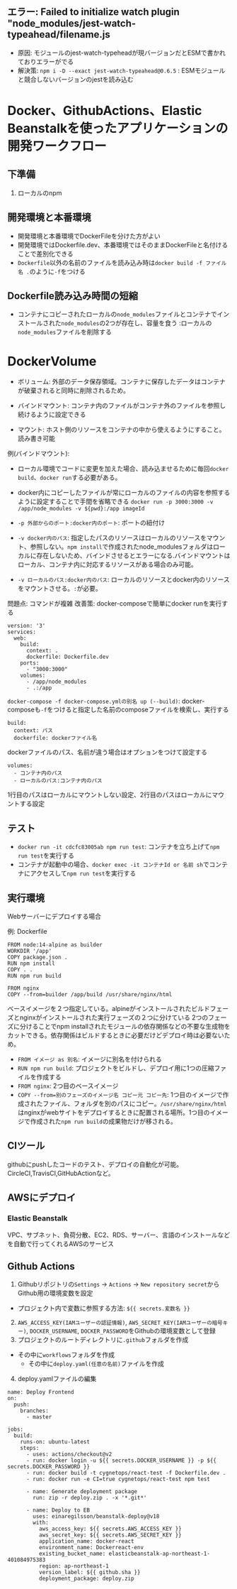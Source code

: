 ## エラー: Failed to initialize watch plugin "node_modules/jest-watch-typeahead/filename.js
  - 原因: モジュールのjest-watch-typeheadが現バージョンだとESMで書かれておりエラーがでる
  - 解決策: ```npm i -D --exact jest-watch-typeahead@0.6.5``` : ESMモジュールと競合しないバージョンのjestを読み込む

# Docker、GithubActions、Elastic Beanstalkを使ったアプリケーションの開発ワークフロー

## 下準備
1. ローカルのnpm

## 開発環境と本番環境
- 開発環境と本番環境でDockerFileを分けた方がよい
- 開発環境ではDockerfile.dev、本番環境ではそのままDockerFileと名付けることで差別化できる
- `Dockerfile`以外の名前のファイルを読み込み時は`docker build -f ファイル名 .`のように`-f`をつける

## Dockerfile読み込み時間の短縮
- コンテナにコピーされたローカルの`node_modules`ファイルとコンテナでインストールされた`node_modules`の2つが存在し、容量を食う :ローカルの`node_modules`ファイルを削除する

# DockerVolume
  - ボリューム: 外部のデータ保存領域。コンテナに保存したデータはコンテナが破棄されると同時に削除されるため。
  - バインドマウント: コンテナ内のファイルがコンテナ外のファイルを参照し続けるように設定できる

 - マウント: ホスト側のリソースをコンテナの中から使えるようにすること。読み書き可能

例(バインドマウント): 
  - ローカル環境でコードに変更を加えた場合、読み込ませるために毎回`docker build`、`docker run`する必要がある。
  - docker内にコピーしたファイルが常にローカルのファイルの内容を参照するように設定することで手間を省略できる
```docker run -p 3000:3000 -v /app/node_modules -v ${pwd}:/app imageId```

- `-p 外部からのポート:docker内のポート`: ポートの紐付け
- `-v docker内のパス`: 指定したパスのリソースはローカルのリソースをマウント、参照しない。`npm install`で作成されたnode_modulesフォルダはローカルに存在しないため、バインドさせるとエラーになる.バインドマウントはローカル、コンテナ内に対応するリソースがある場合のみ可能。
- `-v ローカルのパス:docker内のパス`: ローカルのリソースとdocker内のリソースをマウントさせる。`:`が必要。

問題点: コマンドが複雑
改善策: docker-composeで簡単にdocker runを実行する

```
version: '3'
services:
  web:
    build:
      context: .
      dockerfile: Dockerfile.dev
    ports:
      - "3000:3000"
    volumes:
      - /app/node_modules
      - .:/app
```

```docker-compose -f docker-compose.ymlの別名 up (--build)```: docker-composeも`-f`をつけると指定した名前のcomposeファイルを検索し、実行する

```
build:
  context: パス
  dockerfile: dockerファイル名
```
dockerファイルのパス、名前が違う場合はオプションをつけて設定する

```
volumes:
  - コンテナ内のパス
  - ローカルのパス:コンテナ内のパス
```
1行目のパスはローカルにマウントしない設定、2行目のパスはローカルにマウントする設定

## テスト
  - ```docker run -it cdcfc83005ab npm run test```: コンテナを立ち上げて`npm run test`を実行する
  - コンテナが起動中の場合、```docker exec -it コンテナId or 名前 sh```でコンテナにアクセスして`npm run test`を実行する

## 実行環境
Webサーバーにデプロイする場合

例: Dockerfile
```
FROM node:14-alpine as builder
WORKDIR '/app'
COPY package.json .
RUN npm install
COPY . .
RUN npm run build

FROM nginx
COPY --from=builder /app/build /usr/share/nginx/html
```

ベースイメージを２つ指定している。alpineがインストールされたビルドフェーズとnginxがインストールされた実行フェーズの２つに分けている
2つのフェーズに分けることでnpm installされたモジュールの依存関係などの不要な生成物をカットできる。依存関係はビルドするときに必要だけどデプロイ時は必要ないため。

- `FROM イメージ as 別名`: イメージに別名を付けられる
- `RUN npm run build`: プロジェクトをビルドし、デプロイ用に1つの圧縮ファイルを作成する
- `FROM nginx`: 2つ目のベースイメージ
- `COPY --from=別のフェーズのイメージ名 コピー元 コピー先`: 1つ目のイメージで作成されたファイル、フォルダを別のパスにコピー。`/usr/share/nginx/html`はnginxがwebサイトをデプロイするときに配置される場所。1つ目のイメージで作成された`npm run build`の成果物だけが移される。

## CIツール
githubにpushしたコードのテスト、デプロイの自動化が可能。CircleCI,TravisCI,GitHubActionなど。

## AWSにデプロイ

### Elastic Beanstalk
VPC、サブネット、負荷分散、EC2、RDS、サーバー、言語のインストールなどを自動で行ってくれるAWSのサービス

## Github Actions

1. Githubリポジトリの`Settings` -> `Actions` -> `New repository secret`からGithub用の環境変数を設定
  - プロジェクト内で変数に参照する方法: ```${{ secrets.変数名 }}```
2. `AWS_ACCESS_KEY(IAMユーザーの認証情報)`, `AWS_SECRET_KEY(IAMユーザーの暗号キー)`, `DOCKER_USERNAME`, `DOCKER_PASSWORD`をGithubの環境変数として登録
3. プロジェクトのルートディレクトリに`.github`フォルダを作成
  - その中に`workflows`フォルダを作成
    - その中に`deploy.yaml(任意の名前)`ファイルを作成
4. deploy.yamlファイルの編集

```
name: Deploy Frontend
on:
  push:
    branches:
      - master
 
jobs:
  build:
    runs-on: ubuntu-latest
    steps:
      - uses: actions/checkout@v2
      - run: docker login -u ${{ secrets.DOCKER_USERNAME }} -p ${{ secrets.DOCKER_PASSWORD }}
      - run: docker build -t cygnetops/react-test -f Dockerfile.dev .
      - run: docker run -e CI=true cygnetops/react-test npm test
 
      - name: Generate deployment package
        run: zip -r deploy.zip . -x '*.git*'
 
      - name: Deploy to EB
        uses: einaregilsson/beanstalk-deploy@v18
        with:
          aws_access_key: ${{ secrets.AWS_ACCESS_KEY }}
          aws_secret_key: ${{ secrets.AWS_SECRET_KEY }}
          application_name: docker-react
          environment_name: Dockerreact-env
          existing_bucket_name: elasticbeanstalk-ap-northeast-1-401084975383
          region: ap-northeast-1
          version_label: ${{ github.sha }}
          deployment_package: deploy.zip
```